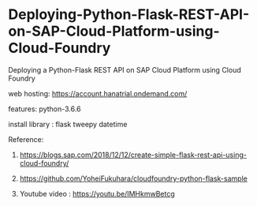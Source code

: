 # Deploying-Python-Flask-REST-API-on-SAP-Cloud-Platform-using-Cloud-Foundry
Deploying a Python-Flask REST API on SAP Cloud Platform using Cloud Foundry

web hosting: 
https://account.hanatrial.ondemand.com/

features:
python-3.6.6

install library : 
flask
tweepy
datetime

Reference:
1. https://blogs.sap.com/2018/12/12/create-simple-flask-rest-api-using-cloud-foundry/

2. https://github.com/YoheiFukuhara/cloudfoundry-python-flask-sample

3. Youtube video : 
https://youtu.be/IMHkmwBetcg


